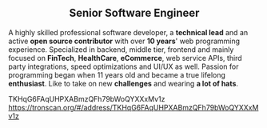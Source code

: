 <h2 align="center"> Senior Software Engineer </h2>

A highly skilled professional software developer, a **technical lead** and an active **open source contributor** with over **10 years**' web programming experience.
Specialized in backend, middle tier, frontend and mainly focused on **FinTech**, **HealthCare**, **eCommerce**, web service APIs, third party integrations, speed optimizations and UI/UX as well.
Passion for programming began when 11 years old and became a true lifelong **enthusiast**.
Like to take on new **challenges** and wearing **a lot of hats**.

TKHqG6FAqUHPXABmzQFh79bWoQYXXxMv1z
https://tronscan.org/#/address/TKHqG6FAqUHPXABmzQFh79bWoQYXXxMv1z
